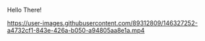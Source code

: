 Hello There!


https://user-images.githubusercontent.com/89312809/146327252-a4732cf1-843e-426a-b050-a94805aa8e1a.mp4

